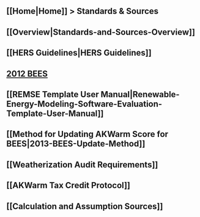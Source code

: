 ## [[Home|Home]] > Standards & Sources

## [[Overview|Standards-and-Sources-Overview]]

## [[HERS Guidelines|HERS Guidelines]]

## [2012 BEES](http://www.ahfc.us/files/5014/0328/1907/final_AK_Spec_Amendments_to_IECC_2012_061814.pdf)

## [[REMSE Template User Manual|Renewable-Energy-Modeling-Software-Evaluation-Template-User-Manual]]

## [[Method for Updating AKWarm Score for BEES|2013-BEES-Update-Method]]

## [[Weatherization Audit Requirements]]

## [[AKWarm Tax Credit Protocol]]

## [[Calculation and Assumption Sources]]